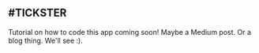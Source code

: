 #TICKSTER
---
Tutorial on how to code this app coming soon! Maybe a Medium post. Or a blog thing. We'll see :).
